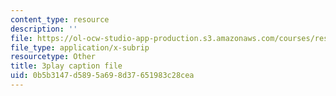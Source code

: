 ```yaml
---
content_type: resource
description: ''
file: https://ol-ocw-studio-app-production.s3.amazonaws.com/courses/res-6-012-introduction-to-probability-spring-2018/0b5b3147d5895a698d37651983c28cea_GARQ31BrKQA.vtt
file_type: application/x-subrip
resourcetype: Other
title: 3play caption file
uid: 0b5b3147-d589-5a69-8d37-651983c28cea
---
```

